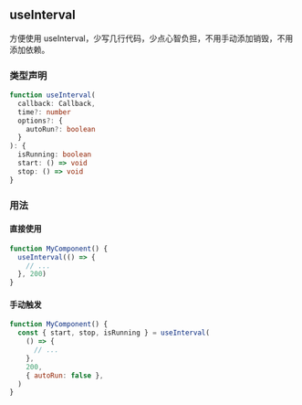 ## useInterval

方便使用 useInterval，少写几行代码，少点心智负担，不用手动添加销毁，不用添加依赖。

### 类型声明

```typescript
function useInterval(
  callback: Callback,
  time?: number
  options?: {
    autoRun?: boolean
  }
): {
  isRunning: boolean
  start: () => void
  stop: () => void
}
```

### 用法

#### 直接使用

```javascript
function MyComponent() {
  useInterval(() => {
    // ...
  }, 200)
}
```

#### 手动触发

```javascript
function MyComponent() {
  const { start, stop, isRunning } = useInterval(
    () => {
      // ...
    },
    200,
    { autoRun: false },
  )
}
```
